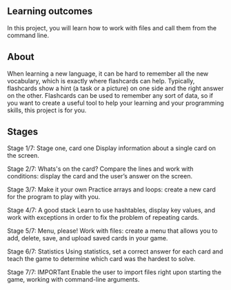  
## Learning outcomes

 In this project, you will learn how to work with files and call them from the command line.

## About

 When learning a new language, it can be hard to remember all the new vocabulary, which is exactly where flashcards can help. Typically, flashcards show a hint (a task or a picture) on one side and the right answer on the other. Flashcards can be used to remember any sort of data, so if you want to create a useful tool to help your learning and your programming skills, this project is for you.

## Stages

Stage 1/7: Stage one, card one
 Display information about a single card on the screen.

Stage 2/7: Whats's on the card?
 Compare the lines and work with conditions: display the card and the user’s answer on the screen.

Stage 3/7: Make it your own
 Practice arrays and loops: create a new card for the program to play with you.

Stage 4/7: A good stack
 Learn to use hashtables, display key values, and work with exceptions in order to fix the problem of repeating cards.

Stage 5/7: Menu, please!
 Work with files: create a menu that allows you to add, delete, save, and upload saved cards in your game.

Stage 6/7: Statistics
 Using statistics, set a correct answer for each card and teach the game to determine which card was the hardest to solve.

Stage 7/7: IMPORTant
 Enable the user to import files right upon starting the game, working with command-line arguments. 
